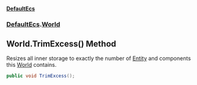 #### [DefaultEcs](index.md 'index')
### [DefaultEcs](index.md#DefaultEcs 'DefaultEcs').[World](World.md 'DefaultEcs.World')
## World.TrimExcess() Method
Resizes all inner storage to exactly the number of [Entity](Entity.md 'DefaultEcs.Entity') and components this [World](World.md 'DefaultEcs.World') contains.  
```csharp
public void TrimExcess();
```
